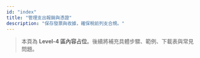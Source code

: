 ```yaml
---
id: "index"
title: "管理支出報銷與憑證"
description: "保存發票與收據，確保稅前列支合規。"
---
```


> 本頁為 **Level-4 區內容占位**。後續將補充具體步驟、範例、下載表與常見問題。
